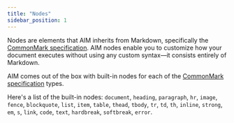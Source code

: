 ```yaml
---
title: "Nodes"
sidebar_position: 1
---
```


Nodes are elements that AIM inherits from Markdown, specifically the [CommonMark specification](https://commonmark.org/). AIM nodes enable you to customize how your document executes without using any custom syntax—it consists entirely of Markdown.

AIM comes out of the box with built-in nodes for each of the [CommonMark specification](https://commonmark.org/) types.

Here's a list of the built-in nodes: `document`, `heading`, `paragraph`, `hr`, `image`, `fence`, `blockquote`, `list`, `item`, `table`, `thead`, `tbody`, `tr`, `td`, `th`, `inline`, `strong`, `em`, `s`, `link`, `code`, `text`, `hardbreak`, `softbreak`, `error`.

